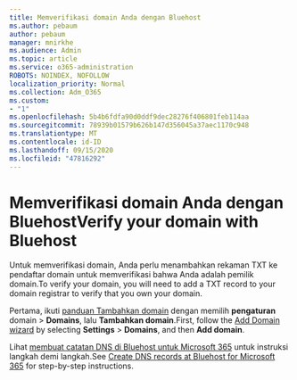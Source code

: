 ```yaml
---
title: Memverifikasi domain Anda dengan Bluehost
ms.author: pebaum
author: pebaum
manager: mnirkhe
ms.audience: Admin
ms.topic: article
ms.service: o365-administration
ROBOTS: NOINDEX, NOFOLLOW
localization_priority: Normal
ms.collection: Adm_O365
ms.custom:
- "1"
ms.openlocfilehash: 5b4b6fdfa90d0ddf9dec28276f406801feb114aa
ms.sourcegitcommit: 78939b01579b626b147d356045a37aec1170c948
ms.translationtype: MT
ms.contentlocale: id-ID
ms.lasthandoff: 09/15/2020
ms.locfileid: "47816292"
---
```

# <a name="verify-your-domain-with-bluehost"></a><span data-ttu-id="90d0f-102">Memverifikasi domain Anda dengan Bluehost</span><span class="sxs-lookup"><span data-stu-id="90d0f-102">Verify your domain with Bluehost</span></span>

<span data-ttu-id="90d0f-103">Untuk memverifikasi domain, Anda perlu menambahkan rekaman TXT ke pendaftar domain untuk memverifikasi bahwa Anda adalah pemilik domain.</span><span class="sxs-lookup"><span data-stu-id="90d0f-103">To verify your domain, you will need to add a TXT record to your domain registrar to verify that you own your domain.</span></span> 

<span data-ttu-id="90d0f-104">Pertama, ikuti [panduan Tambahkan domain](https://admin.microsoft.com/Adminportal#/Domains) dengan memilih **pengaturan** domain \> **Domains**, lalu **Tambahkan domain**.</span><span class="sxs-lookup"><span data-stu-id="90d0f-104">First, follow the [Add Domain wizard](https://admin.microsoft.com/Adminportal#/Domains) by selecting **Settings** \> **Domains**, and then **Add domain**.</span></span>
  
<span data-ttu-id="90d0f-105">Lihat [membuat catatan DNS di Bluehost untuk Microsoft 365](https://docs.microsoft.com/microsoft-365/admin/dns/create-dns-records-at-bluehost) untuk instruksi langkah demi langkah.</span><span class="sxs-lookup"><span data-stu-id="90d0f-105">See [Create DNS records at Bluehost for Microsoft 365](https://docs.microsoft.com/microsoft-365/admin/dns/create-dns-records-at-bluehost) for step-by-step instructions.</span></span>